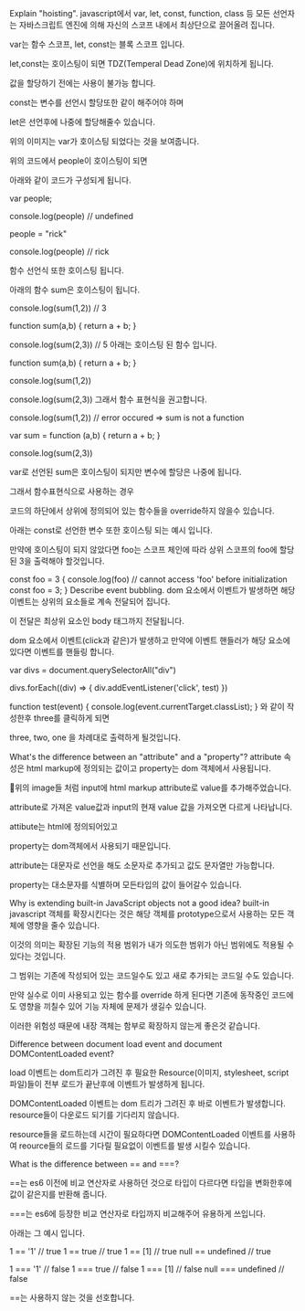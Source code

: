 Explain "hoisting".
javascript에서 var, let, const, function, class 등 모든 선언자는 자바스크립트 엔진에 의해 자신의 스코프 내에서 최상단으로 끌어올려 집니다.

var는 함수 스코프, let, const는 블록 스코프 입니다.

let,const는 호이스팅이 되면 TDZ(Temperal Dead Zone)에 위치하게 됩니다.

값을 할당하기 전에는 사용이 불가능 합니다.

const는 변수를 선언시 할당또한 같이 해주어야 하며

let은 선언후에 나중에 할당해줄수 있습니다.


위의 이미지는 var가 호이스팅 되었다는 것을 보여줍니다. 

위의 코드에서 people이 호이스팅이 되면

아래와 같이 코드가 구성되게 됩니다.

var people;

console.log(people) // undefined

people = "rick"

console.log(people) // rick


함수 선언식 또한 호이스팅 됩니다.

아래의 함수 sum은 호이스팅이 됩니다.

console.log(sum(1,2)) // 3

function sum(a,b) {
	return a + b;
}

console.log(sum(2,3)) // 5
아래는 호이스팅 된 함수 입니다.

function sum(a,b) {
	return a + b;
}

console.log(sum(1,2))

console.log(sum(2,3))
그래서 함수 표현식을 권고합니다.

console.log(sum(1,2)) // error occured => sum is not a function

var sum = function (a,b) {
	return a + b;
}

console.log(sum(2,3))


var로 선언된 sum은 호이스팅이 되지만 변수에 할당은 나중에 됩니다.

그래서 함수표현식으로 사용하는 경우 

코드의 하단에서 상위에 정의되어 있는 함수들을 override하지 않을수 있습니다.



아래는 const로 선언한 변수 또한 호이스팅 되는 예시 입니다.

만약에 호이스팅이 되지 않았다면 foo는 스코프 체인에 따라 상위 스코프의 foo에 할당된 3을 출력해야 할것입니다.

const foo = 3 
{
	console.log(foo) // cannot access 'foo' before initialization
	const foo = 3;
}
Describe event bubbling.
dom 요소에서 이벤트가 발생하면 해당 이벤트는 상위의 요소들로 계속 전달되어 집니다.

이 전달은 최상위 요소인 body 태그까지 전달됩니다.



dom 요소에서 이벤트(click과 같은)가 발생하고 만약에 이벤트 핸들러가 해당 요소에 있다면 이벤트를 핸들링 합니다.

<body>
	<div class="one">
    	<div class="two">
        	<div class="three"></div>
        </div>
    </div>
</body>
var divs = document.querySelectorAll("div")

divs.forEach((div) => {
	div.addEventListener('click', test)
})

function test(event) {
	console.log(event.currentTarget.classList);
}
와 같이 작성한후 three를 클릭하게 되면 

three, two, one 을 차례대로 출력하게 될것입니다.



What's the difference between an "attribute" and a "property"?
attribute 속성은 html markup에 정의되는 값이고 property는 dom 객체에서 사용됩니다.





위의 image들 처럼 input에 html markup attribute로 value를 추가해주었습니다.


attribute로 가져온 value값과 input의 현재 value 값을 가져오면 다르게 나타납니다.

attibute는 html에 정의되어있고 

property는 dom객체에서 사용되기 때문입니다.



attribute는 대문자로 선언을 해도 소문자로 추가되고 값도 문자열만 가능합니다.

property는 대소문자를 식별하며 모든타입의 값이 들어갈수 있습니다.

Why is extending built-in JavaScript objects not a good idea?
built-in javascript 객체를 확장시킨다는 것은 해당 객체를 prototype으로서 사용하는 모든 객체에 영향을 줄수 있습니다.

이것의 의미는 확장된 기능의 적용 범위가 내가 의도한 범위가 아닌 범위에도 적용될 수 있다는 것입니다.

그 범위는 기존에 작성되어 있는 코드일수도 있고 새로 추가되는 코드일 수도 있습니다.

만약 실수로 이미 사용되고 있는 함수를 override 하게 된다면 기존에 동작중인 코드에도 영향을 끼칠수 있어 기능 자체에 문제가 생길수 있습니다.

이러한 위험성 때문에 내장 객체는 함부로 확장하지 않는게 좋은것 같습니다.



Difference between document load event and document DOMContentLoaded event?


load 이벤트는 dom트리가 그려진 후 필요한 Resource(이미지, stylesheet, script 파일)들이 전부 로드가 끝난후에 이벤트가 발생하게 됩니다.

DOMContentLoaded 이벤트는 dom 트리가 그려진 후 바로 이벤트가 발생합니다. resource들이 다운로드 되기를 기다리지 않습니다. 



resource들을 로드하는데 시간이 필요하다면 DOMContentLoaded 이벤트를 사용하여 reource들의 로드를 기다릴 필요없이 이벤트를 발생 시킬수 있습니다.

What is the difference between == and ===?


==는 es6 이전에 비교 연산자로 사용하던 것으로 타입이 다르다면 타입을 변화한후에 값이 같은지를 반환해 줍니다.﻿

===는 es6에 등장한 비교 연산자로 타입까지 비교해주어 유용하게 쓰입니다.



아래는 그 예시 입니다.

1 == '1' // true
1 == true // true
1 == [1] // true
null == undefined // true


1 === '1' // false
1 === true // false
1 === [1] // false
null === undefined // false


==는 사용하지 않는 것을 선호합니다.

